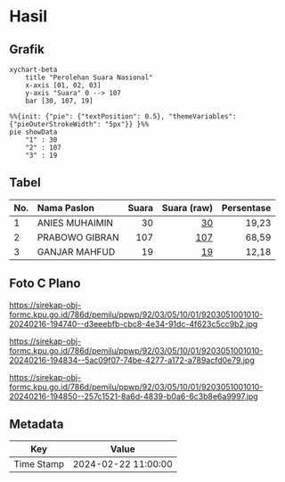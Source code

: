 # Hasil

## Grafik

```mermaid
xychart-beta
    title "Perolehan Suara Nasional"
    x-axis [01, 02, 03]
    y-axis "Suara" 0 --> 107
    bar [30, 107, 19]
```

```mermaid
%%{init: {"pie": {"textPosition": 0.5}, "themeVariables": {"pieOuterStrokeWidth": "5px"}} }%%
pie showData
    "1" : 30
    "2" : 107
    "3" : 19
```

## Tabel

| No. | Nama Paslon    | Suara | Suara (raw) | Persentase |
|:--- |:-------------- | -----:| -----------:| ----------:|
| 1   | ANIES MUHAIMIN | 30    | [30][p-1]   | 19,23      |
| 2   | PRABOWO GIBRAN | 107   | [107][p-2]  | 68,59      |
| 3   | GANJAR MAHFUD  | 19    | [19][p-3]   | 12,18      |


[p-1]: https://github.com/gigit-pemilu/pemilu-2024/blob/main/pilpres/hitung-suara/sub/92-papua-barat/sub/03-fak-fak/sub/05-fak-fak-tengah/sub/1001-danaweria/sub/010-tps/sub/paslon-1.txt
[p-2]: https://github.com/gigit-pemilu/pemilu-2024/blob/main/pilpres/hitung-suara/sub/92-papua-barat/sub/03-fak-fak/sub/05-fak-fak-tengah/sub/1001-danaweria/sub/010-tps/sub/paslon-2.txt
[p-3]: https://github.com/gigit-pemilu/pemilu-2024/blob/main/pilpres/hitung-suara/sub/92-papua-barat/sub/03-fak-fak/sub/05-fak-fak-tengah/sub/1001-danaweria/sub/010-tps/sub/paslon-3.txt

## Foto C Plano

https://sirekap-obj-formc.kpu.go.id/786d/pemilu/ppwp/92/03/05/10/01/9203051001010-20240216-194740--d3eeebfb-cbc8-4e34-91dc-4f623c5cc9b2.jpg

https://sirekap-obj-formc.kpu.go.id/786d/pemilu/ppwp/92/03/05/10/01/9203051001010-20240216-194834--5ac09f07-74be-4277-a172-a789acfd0e79.jpg

https://sirekap-obj-formc.kpu.go.id/786d/pemilu/ppwp/92/03/05/10/01/9203051001010-20240216-194850--257c1521-8a6d-4839-b0a6-6c3b8e6a9997.jpg


## Metadata

| Key        | Value               |
| ---------- | ------------------- |
| Time Stamp | 2024-02-22 11:00:00 |



